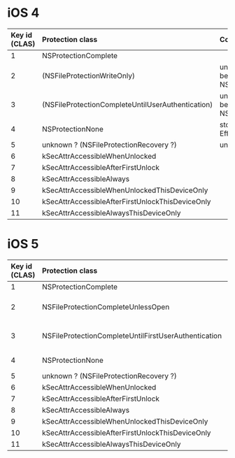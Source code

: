 # iOS 4 #

| **Key id (CLAS)** | **Protection class** | **Comment** |
|:------------------|:---------------------|:------------|
| 1                 | NSProtectionComplete |             |
| 2                 | (NSFileProtectionWriteOnly) | undocumented, behaves like NSProtectionComplete |
| 3                 | (NSFileProtectionCompleteUntilUserAuthentication) | undocumented, behaves like NSProtectionComplete |
| 4                 | NSProtectionNone     | stored in EffaceableArea |
| 5                 | unknown ? (NSFileProtectionRecovery ?) |  undocumented |
| 6                 | kSecAttrAccessibleWhenUnlocked |             |
| 7                 | kSecAttrAccessibleAfterFirstUnlock |             |
| 8                 | kSecAttrAccessibleAlways |             |
| 9                 | kSecAttrAccessibleWhenUnlockedThisDeviceOnly |             |
| 10                | kSecAttrAccessibleAfterFirstUnlockThisDeviceOnly |             |
| 11                | kSecAttrAccessibleAlwaysThisDeviceOnly |             |

# iOS 5 #

| **Key id (CLAS)** | **Protection class** | **Comment** |
|:------------------|:---------------------|:------------|
| 1                 | NSProtectionComplete |             |
| 2                 | NSFileProtectionCompleteUnlessOpen  | uses ECDH over D. J. Bernstein's [Curve25519](http://cr.yp.to/ecdh/curve25519-20060209.pdf) |
| 3                 | NSFileProtectionCompleteUntilFirstUserAuthentication  | like AfterFirstUnlock but for files  |
| 4                 | NSProtectionNone     | stored in EffaceableArea |
| 5                 | unknown ? (NSFileProtectionRecovery ?) |  undocumented |
| 6                 | kSecAttrAccessibleWhenUnlocked |             |
| 7                 | kSecAttrAccessibleAfterFirstUnlock |             |
| 8                 | kSecAttrAccessibleAlways |             |
| 9                 | kSecAttrAccessibleWhenUnlockedThisDeviceOnly |             |
| 10                | kSecAttrAccessibleAfterFirstUnlockThisDeviceOnly |             |
| 11                | kSecAttrAccessibleAlwaysThisDeviceOnly |             |
